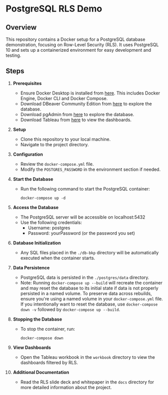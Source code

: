 # PostgreSQL RLS Demo

## Overview

This repository contains a Docker setup for a PostgreSQL database demonstration, focusing on Row-Level Security (RLS). It uses PostgreSQL 10 and sets up a containerized environment for easy development and testing.

## Steps

1. **Prerequisites**
   - Ensure Docker Desktop is installed from [here](https://www.docker.com/products/docker-desktop/). This includes Docker Engine, Docker CLI and Docker Compose.
   - Download DBeaver Community Edition from [here](https://dbeaver.io/download/) to explore the database.
   - Download pgAdmin from [here](https://www.pgadmin.org/download/) to explore the database.
   - Download Tableau from [here](https://www.tableau.com/products/desktop/download) to view the dashboards.

2. **Setup**
   - Clone this repository to your local machine.
   - Navigate to the project directory.

3. **Configuration**
   - Review the `docker-compose.yml` file.
   - Modify the `POSTGRES_PASSWORD` in the environment section if needed.

4. **Start the Database**
   - Run the following command to start the PostgreSQL container:
     ```
     docker-compose up -d
     ```

5. **Access the Database**
   - The PostgreSQL server will be accessible on localhost:5432
   - Use the following credentials:
     - Username: postgres
     - Password: yourPassword (or the password you set)

6. **Database Initialization**
   - Any SQL files placed in the `./db-bkp` directory will be automatically executed when the container starts.

7. **Data Persistence**
   - PostgreSQL data is persisted in the `./postgres/data` directory.
   - Note: Running `docker-compose up --build` will recreate the container and may reset the database to its initial state if data is not properly persisted in a named volume. To preserve data across rebuilds, ensure you're using a named volume in your `docker-compose.yml` file. If you intentionally want to reset the database, use `docker-compose down -v` followed by `docker-compose up --build`.

8. **Stopping the Database**
   - To stop the container, run:
     ```
     docker-compose down
     ```

9. **View Dashboards**
   - Open the Tableau workbook in the `workbook` directory to view the dashboards filtered by RLS.

10. **Additional Documentation**
    - Read the RLS slide deck and whitepaper in the `docs` directory for more detailed information about the project.
